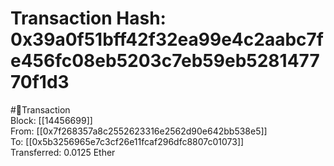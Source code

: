 
Transaction Hash: 0x39a0f51bff42f32ea99e4c2aabc7fe456fc08eb5203c7eb59eb528147770f1d3
====================================================================================
  
#💸Transaction  
Block: [[14456699]]  
From: [[0x7f268357a8c2552623316e2562d90e642bb538e5]]  
To: [[0x5b3256965e7c3cf26e11fcaf296dfc8807c01073]]  
Transferred: 0.0125 Ether